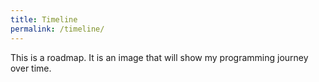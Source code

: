 ```yaml
---
title: Timeline
permalink: /timeline/
---
```

This is a roadmap. It is an image that will show my programming journey over time.
